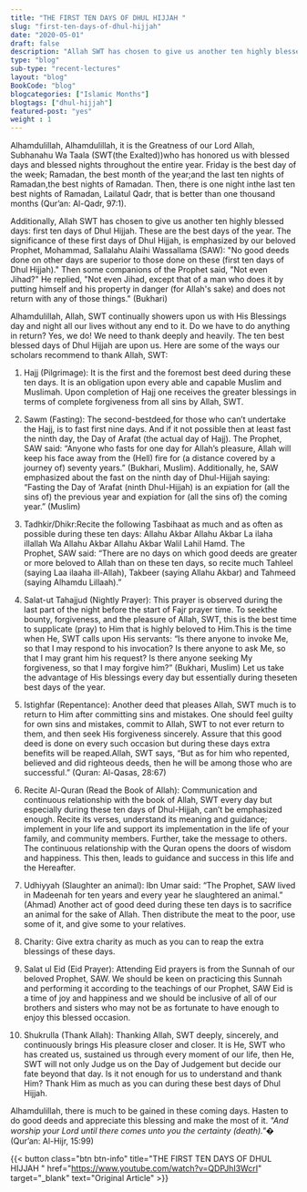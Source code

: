 ```yaml
--- 
title: "THE FIRST TEN DAYS OF DHUL HIJJAH " 
slug: "first-ten-days-of-dhul-hijjah"
date: "2020-05-01" 
draft: false 
description: "Allah SWT has chosen to give us another ten highly blessed days: first ten days of Dhul Hijjah. These are the best days of the year." 
type: "blog"
sub-type: "recent-lectures" 
layout: "blog" 
BookCode: "blog"
blogcategories: ["Islamic Months"]
blogtags: ["dhul-hijjah"]
featured-post: "yes"
weight : 1 
---  
```

 Alhamdulillah, Alhamdulillah, it is the Greatness of our Lord Allah, Subhanahu Wa Taala (SWT(the Exalted))who has honored us with blessed days and blessed nights throughout the entire year. Friday is the best day of the week; Ramadan, the best month of the year;and the last ten nights of Ramadan,the best nights of Ramadan. Then, there is one night inthe last ten best nights of Ramadan, Lailatul Qadr, that is better than one thousand months (Qur’an: Al-Qadr, 97:1).

Additionally, Allah SWT has chosen to give us another ten highly blessed days: first ten days of Dhul Hijjah. These are the best days of the year. The significance of these first days of Dhul Hijjah, is emphasized by our beloved Prophet, Mohammad, Sallalahu Alaihi Wassallama (SAW): "No good deeds done on other days are superior to those done on these (first ten days of Dhul Hijjah)." Then some companions of the Prophet said, "Not even Jihad?" He replied, "Not even Jihad, except that of a man who does it by putting himself and his property in danger (for Allah's sake) and does not return with any of those things." (Bukhari)

Alhamdulillah, Allah, SWT continually showers upon us with His Blessings day and night all our lives without any end to it. Do we have to do anything in return? Yes, we do! We need to thank deeply and heavily. The ten best blessed days of Dhul Hijjah are upon us. Here are some of the ways our scholars recommend to thank Allah, SWT:

1. Hajj (Pilgrimage): It is the first and the foremost best deed during these ten days. It is an obligation upon every able and capable Muslim and Muslimah. Upon completion of Hajj one receives the greater blessings in terms of complete forgiveness from all sins by Allah, SWT.

2. Sawm (Fasting): The second-bestdeed,for those who can’t undertake the Hajj, is to fast first nine days. And if it not possible then at least fast the ninth day, the Day of Arafat (the actual day of Hajj). The Prophet, SAW said: “Anyone who fasts for one day for Allah’s pleasure, Allah will keep his face away from the (Hell) fire for (a distance covered by a journey of) seventy years.” (Bukhari, Muslim).  Additionally, he, SAW emphasized about the fast on the ninth day of Dhul-Hijjah saying: “Fasting the Day of ‘Arafat (ninth Dhul-Hijjah) is an expiation for (all the sins of) the previous year and expiation for (all the sins of) the coming year.” (Muslim)

3. Tadhkir/Dhikr:Recite the following Tasbihaat as much and as often as possible during these ten days: Allahu Akbar Allahu Akbar La ilaha illallah Wa Allahu Akbar Allahu Akbar Walil Lahil Hamd. The Prophet, SAW said: “There are no days on which good deeds are greater or more beloved to Allah than on these ten days, so recite much Tahleel (saying Laa ilaaha ill-Allah), Takbeer (saying Allahu Akbar) and Tahmeed (saying Alhamdu Lillaah).”

4. Salat-ut Tahajjud (Nightly Prayer): This prayer is observed during the last part of the night before the start of Fajr prayer time. To seekthe bounty, forgiveness, and the pleasure of Allah, SWT, this is the best time to supplicate (pray) to Him that is highly beloved to Him.This is the time when He, SWT calls upon His servants: “Is there anyone to invoke Me, so that I may respond to his invocation? Is there anyone to ask Me, so that I may grant him his request? Is there anyone seeking My forgiveness, so that I may forgive him?” (Bukhari, Muslim) Let us take the advantage of His blessings every day but essentially during theseten best days of the year.

5. Istighfar (Repentance): Another deed that pleases Allah, SWT much is to return to Him after committing sins and mistakes. One should feel guilty for own sins and mistakes, commit to Allah, SWT to not ever return to them, and then seek His forgiveness sincerely. Assure that this good deed is done on every such occasion but during these days extra benefits will be reaped.Allah, SWT says, “But as for him who repented, believed and did righteous deeds, then he will be among those who are successful.” (Quran: Al-Qasas, 28:67)

6. Recite Al-Quran (Read the Book of Allah):  Communication and continuous relationship with the book of Allah, SWT every day but especially during these ten days of Dhul-Hijjah, can’t be emphasized enough. Recite its verses, understand its meaning and guidance; implement in your life and support its implementation in the life of your family, and community members. Further, take the message to others. The continuous relationship with the Quran opens the doors of wisdom and happiness. This then, leads to guidance and success in this life and the Hereafter.

7. Udhiyyah (Slaughter an animal): Ibn Umar said: “The Prophet, SAW lived in Madeenah for ten years and every year he slaughtered an animal.” (Ahmad) Another act of good deed during these ten days is to sacrifice an animal for the sake of Allah. Then distribute the meat to the poor, use some of it, and give some to your relatives.

8. Charity: Give extra charity as much as you can to reap the extra blessings of these days.

9. Salat ul Eid (Eid Prayer):  Attending Eid prayers is from the Sunnah of our beloved Prophet, SAW. We should be keen on practicing this Sunnah and performing it according to the teachings of our Prophet, SAW Eid is a time of joy and happiness and we should be inclusive of all of our brothers and sisters who may not be as fortunate to have enough to enjoy this blessed occasion.

10. Shukrulla (Thank Allah):  Thanking Allah, SWT deeply, sincerely, and continuously brings His pleasure closer and closer. It is He, SWT who has created us, sustained us through every moment of our life, then He, SWT will not only Judge us on the Day of Judgement but decide our fate beyond that day. Is it not enough for us to understand and thank Him? Thank Him as much as you can during these best days of Dhul Hijjah.

Alhamdulillah, there is much to be gained in these coming days. Hasten to do good deeds and appreciate this blessing and make the most of it. _"And worship your Lord until there comes unto you the certainty (death)."_� (Qur’an: Al-Hijr, 15:99)

{{< button class="btn btn-info" title="THE FIRST TEN DAYS OF DHUL HIJJAH " href="https://www.youtube.com/watch?v=QDPJhI3WcrI" target="_blank" text="Original Article" >}}